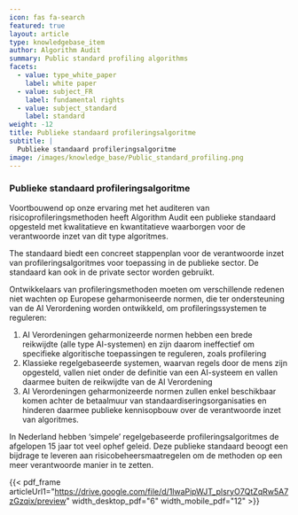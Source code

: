 ```yaml
---
icon: fas fa-search
featured: true
layout: article
type: knowledgebase_item
author: Algorithm Audit
summary: Public standard profiling algorithms
facets:
  - value: type_white_paper
    label: white paper
  - value: subject_FR
    label: fundamental rights
  - value: subject_standard
    label: standard
weight: -12
title: Publieke standaard profileringsalgoritme
subtitle: |
  Publieke standaard profileringsalgoritme
image: /images/knowledge_base/Public_standard_profiling.png
---
```


### Publieke standaard profileringsalgoritme

Voortbouwend op onze ervaring met het auditeren van risicoprofileringsmethoden heeft Algorithm Audit een publieke standaard opgesteld met kwalitatieve en kwantitatieve waarborgen voor de verantwoorde inzet van dit type algoritmes.

The standaard biedt een concreet stappenplan voor de verantwoorde inzet van profileringsalgoritmes voor toepassing in de publieke sector. De standaard kan ook in de private sector worden gebruikt. 

Ontwikkelaars van profileringsmethoden moeten om verschillende redenen niet wachten op Europese geharmoniseerde normen, die ter ondersteuning van de AI Verordening worden ontwikkeld, om profileringssystemen te reguleren:

1. AI Verordeningen geharmonizeerde normen hebben een brede reikwijdte (alle type AI-systemen) en zijn daarom ineffectief om specifieke algoritische toepassingen te reguleren, zoals profilering
2. Klassieke regelgebaseerde systemen, waarvan regels door de mens zijn opgesteld, vallen niet onder de definitie van een AI-systeem en vallen daarmee buiten de reikwijdte van de AI Verordening
3. AI Verordeningen geharmonizeerde normen zullen enkel beschikbaar komen achter de betaalmuur van standaardiseringsorganisaties en hinderen daarmee publieke kennisopbouw over de verantwoorde inzet van algoritmes.

In Nederland hebben ‘simpele’ regelgebaseerde profileringsalgoritmes de afgelopen 15 jaar tot veel ophef geleid. Deze publieke standaard beoogt een bijdrage te leveren aan risicobeheersmaatregelen om de methoden op een meer verantwoorde manier in te zetten.

{{< pdf_frame articleUrl1="https://drive.google.com/file/d/1lwaPipWJT_plsryO7QtZqRw5A7zGzqix/preview" width_desktop_pdf="6" width_mobile_pdf="12" >}}
